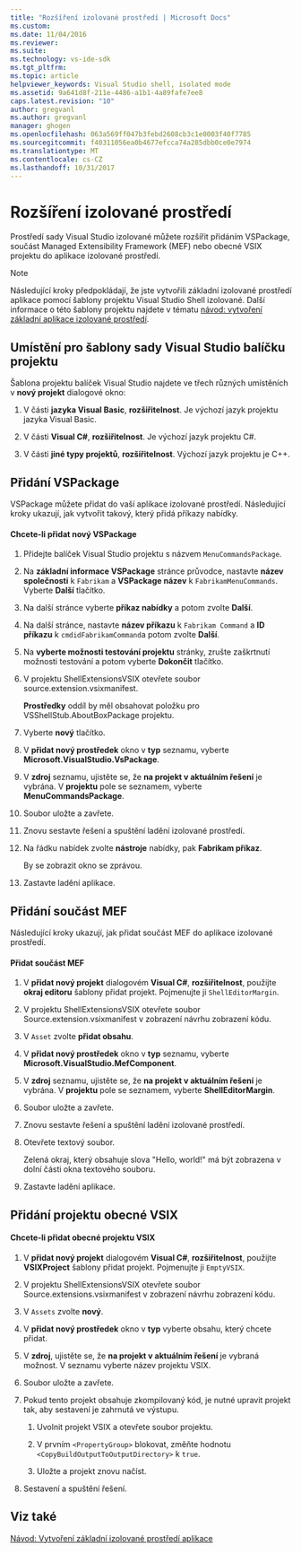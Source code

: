 ```yaml
---
title: "Rozšíření izolované prostředí | Microsoft Docs"
ms.custom: 
ms.date: 11/04/2016
ms.reviewer: 
ms.suite: 
ms.technology: vs-ide-sdk
ms.tgt_pltfrm: 
ms.topic: article
helpviewer_keywords: Visual Studio shell, isolated mode
ms.assetid: 9a641d8f-211e-4486-a1b1-4a89fafe7ee8
caps.latest.revision: "10"
author: gregvanl
ms.author: gregvanl
manager: ghogen
ms.openlocfilehash: 063a569ff047b3febd2608cb3c1e0003f40f7785
ms.sourcegitcommit: f40311056ea0b4677efcca74a285dbb0ce0e7974
ms.translationtype: MT
ms.contentlocale: cs-CZ
ms.lasthandoff: 10/31/2017
---
```

# <a name="extending-the-isolated-shell"></a>Rozšíření izolované prostředí
Prostředí sady Visual Studio izolované můžete rozšířit přidáním VSPackage, součást Managed Extensibility Framework (MEF) nebo obecné VSIX projektu do aplikace izolované prostředí.  
  
> [!NOTE]
>  Následující kroky předpokládají, že jste vytvořili základní izolované prostředí aplikace pomocí šablony projektu Visual Studio Shell izolované. Další informace o této šablony projektu najdete v tématu [návod: vytvoření základní aplikace izolované prostředí](walkthrough-creating-a-basic-isolated-shell-application.md).  
  
## <a name="locations-for-the-visual-studio-package-project-template"></a>Umístění pro šablony sady Visual Studio balíčku projektu  
 Šablona projektu balíček Visual Studio najdete ve třech různých umístěních v **nový projekt** dialogové okno:  
  
1.  V části **jazyka Visual Basic**, **rozšiřitelnost**. Je výchozí jazyk projektu jazyka Visual Basic.  
  
2.  V části **Visual C#**, **rozšiřitelnost**. Je výchozí jazyk projektu C#.  
  
3.  V části **jiné typy projektů**, **rozšiřitelnost**. Výchozí jazyk projektu je C++.  
  
## <a name="adding-a-vspackage"></a>Přidání VSPackage  
 VSPackage můžete přidat do vaší aplikace izolované prostředí. Následující kroky ukazují, jak vytvořit takový, který přidá příkazy nabídky.  
  
#### <a name="to-add-a-new-vspackage"></a>Chcete-li přidat nový VSPackage  
  
1.  Přidejte balíček Visual Studio projektu s názvem `MenuCommandsPackage`.  
  
2.  Na **základní informace VSPackage** stránce průvodce, nastavte **název společnosti** k `Fabrikam` a **VSPackage název** k `FabrikamMenuCommands`. Vyberte **Další** tlačítko.  
  
3.  Na další stránce vyberte **příkaz nabídky** a potom zvolte **Další**.  
  
4.  Na další stránce, nastavte **název příkazu** k `Fabrikam Command` a **ID příkazu** k `cmdidFabrikamCommand`a potom zvolte **Další**.  
  
5.  Na **vyberte možnosti testování projektu** stránky, zrušte zaškrtnutí možnosti testování a potom vyberte **Dokončit** tlačítko.  
  
6.  V projektu ShellExtensionsVSIX otevřete soubor source.extension.vsixmanifest.  
  
     **Prostředky** oddíl by měl obsahovat položku pro VSShellStub.AboutBoxPackage projektu.  
  
7.  Vyberte **nový** tlačítko.  
  
8.  V **přidat nový prostředek** okno v **typ** seznamu, vyberte **Microsoft.VisualStudio.VsPackage**.  
  
9. V **zdroj** seznamu, ujistěte se, že **na projekt v aktuálním řešení** je vybrána. V **projektu** pole se seznamem, vyberte **MenuCommandsPackage**.  
  
10. Soubor uložte a zavřete.  
  
11. Znovu sestavte řešení a spuštění ladění izolované prostředí.  
  
12. Na řádku nabídek zvolte **nástroje** nabídky, pak **Fabrikam příkaz**.  
  
     By se zobrazit okno se zprávou.  
  
13. Zastavte ladění aplikace.  
  
## <a name="adding-a-mef-component-part"></a>Přidání součást MEF  
 Následující kroky ukazují, jak přidat součást MEF do aplikace izolované prostředí.  
  
#### <a name="to-add-a-mef-component"></a>Přidat součást MEF  
  
1.  V **přidat nový projekt** dialogovém **Visual C#**, **rozšiřitelnost**, použijte **okraj editoru** šablony přidat projekt. Pojmenujte ji `ShellEditorMargin`.  
  
2.  V projektu ShellExtensionsVSIX otevřete soubor Source.extension.vsixmanifest v zobrazení návrhu zobrazení kódu.  
  
3.  V `Asset` zvolte **přidat obsahu**.  
  
4.  V **přidat nový prostředek** okno v **typ** seznamu, vyberte **Microsoft.VisualStudio.MefComponent**.  
  
5.  V **zdroj** seznamu, ujistěte se, že **na projekt v aktuálním řešení** je vybrána. V **projektu** pole se seznamem, vyberte **ShellEditorMargin**.  
  
6.  Soubor uložte a zavřete.  
  
7.  Znovu sestavte řešení a spuštění ladění izolované prostředí.  
  
8.  Otevřete textový soubor.  
  
     Zelená okraj, který obsahuje slova "Hello, world!" má být zobrazena v dolní části okna textového souboru.  
  
9. Zastavte ladění aplikace.  
  
## <a name="adding-a-generic-vsix-project"></a>Přidání projektu obecné VSIX  
  
#### <a name="to-add-a-generic-vsix-project"></a>Chcete-li přidat obecné projektu VSIX  
  
1.  V **přidat nový projekt** dialogovém **Visual C#**, **rozšiřitelnost**, použijte **VSIXProject** šablony přidat projekt. Pojmenujte ji `EmptyVSIX`.  
  
2.  V projektu ShellExtensionsVSIX otevřete soubor Source.extensions.vsixmanifest v zobrazení návrhu zobrazení kódu.  
  
3.  V `Assets` zvolte **nový**.  
  
4.  V **přidat nový prostředek** okno v **typ** vyberte obsahu, který chcete přidat.  
  
5.  V **zdroj**, ujistěte se, že **na projekt v aktuálním řešení** je vybraná možnost. V seznamu vyberte název projektu VSIX.  
  
6.  Soubor uložte a zavřete.  
  
7.  Pokud tento projekt obsahuje zkompilovaný kód, je nutné upravit projekt tak, aby sestavení je zahrnutá ve výstupu.  
  
    1.  Uvolnit projekt VSIX a otevřete soubor projektu.  
  
    2.  V prvním `<PropertyGroup>` blokovat, změňte hodnotu `<CopyBuildOutputToOutputDirectory>` k `true`.  
  
    3.  Uložte a projekt znovu načíst.  
  
8.  Sestavení a spuštění řešení.  
  
## <a name="see-also"></a>Viz také  
 [Návod: Vytvoření základní izolované prostředí aplikace](walkthrough-creating-a-basic-isolated-shell-application.md)